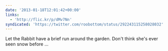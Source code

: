 ```yaml
---
date: '2013-01-18T12:01:42+00:00'
links:
  - 'http://flic.kr/p/dMv7Nn'
syndicated: 'https://twitter.com/roobottom/status/292243115258028032'
---
```

Let the Rabbit have a brief run around the garden. Don't think she's ever seen snow before … 
